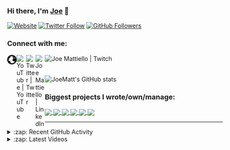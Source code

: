 <!-- 
Docs
https://github.com/anuraghazra/github-readme-stats
https://www.youtube.com/watch?v=n6d4KHSKqGk
https://github.com/rahuldkjain/github-profile-readme-generator

 -->

### Hi there, I'm [Joe][website] 👋

[![Website](https://img.shields.io/website?label=joemattiello.dev&style=for-the-badge&url=https://joemattiello.dev)](https://joemattiello.dev)
[![Twitter Follow](https://img.shields.io/twitter/follow/joemattiello?color=1DA1F2&logo=twitter&style=for-the-badge)](https://twitter.com/intent/follow?original_referer=https%3A%2F%2Fgithub.com%2Fjoemattiello&screen_name=joemattiello)
[![GitHub Followers](https://img.shields.io/github/followers/joematt?style=for-the-badge)]()
<!-- [![GitHub Sponsors](https://img.shields.io/github/sponsors/joematt?style=for-the-badge
)]() -->

### Connect with me:

[<img align="left" alt="joemattiello.dev" width="22px" src="https://raw.githubusercontent.com/iconic/open-iconic/master/svg/globe.svg" />][website]
[<img align="left" alt="YouTube | YouTube" width="22px" src="https://cdn.jsdelivr.net/npm/simple-icons@v3/icons/youtube.svg" />][youtube-prov]
[<img align="left" alt="Twitter | Twitter" width="22px" src="https://cdn.jsdelivr.net/npm/simple-icons@v3/icons/twitter.svg" />][twitter-prov]
[<img align="left" alt="Joe Mattiello | LinkedIn" width="22px" src="https://cdn.jsdelivr.net/npm/simple-icons@v3/icons/linkedin.svg" />][linkedin]
[<img align="left" alt="Joe Mattiello | Twitch" src="https://img.shields.io/badge/Twitch-9146FF?style=for-the-badge&logo=twitch&logoColor=white" />][twitch]

<br />
<br />

![JoeMatt's GitHub stats](https://github-readme-stats.vercel.app/api?username=joematt&show_icons=true&theme=radical&count_private=true)

### Biggest projects I wrote/own/manage:

<a href="https://github.com/Provenance-EMU/Provenance">
  <img align="center" src="https://github-readme-stats.vercel.app/api/pin/?username=provenance-emu&repo=provenance" />
</a>
<a href="https://github.com/HeroTransitions/Hero">
  <img align="center" src="https://github-readme-stats.vercel.app/api/pin/?username=HeroTransitions&repo=hero" />
</a>
<a href="https://github.com/RxSwiftCommunity/RxRealm">
  <img align="center" src="https://github-readme-stats.vercel.app/api/pin/?username=rxswiftcommunity&repo=rxrealm" />
</a>
<a href="https://github.com/RxSwiftCommunity/RxReachability">
  <img align="center" src="https://github-readme-stats.vercel.app/api/pin/?username=rxswiftcommunity&repo=rxreachability" />
</a>
<a href="https://github.com/JoeMatt/pincache.swift">
  <img align="center" src="https://github-readme-stats.vercel.app/api/pin/?username=joematt&repo=pincache.swift"/>
</a>
<a href="https://github.com/libretro/virtualjaguar">
  <img align="center" src="https://github-readme-stats.vercel.app/api/pin/?username=libretro&repo=virtualjaguar-libretro"/>
</a>


<!--

### Languages and Tools:

[![Top Langs](https://github-readme-stats.vercel.app/api/top-langs/?username=provenance-emu&hide=javascript,max)](https://github.com/provenance-emu/provenance)

[<img align="left" alt="Visual Studio Code" width="26px" src="https://raw.githubusercontent.com/github/explore/80688e429a7d4ef2fca1e82350fe8e3517d3494d/topics/visual-studio-code/visual-studio-code.png" />][webdevplaylist]
[<img align="left" alt="HTML5" width="26px" src="https://raw.githubusercontent.com/github/explore/80688e429a7d4ef2fca1e82350fe8e3517d3494d/topics/html/html.png" />][webdevplaylist]
[<img align="left" alt="CSS3" width="26px" src="https://raw.githubusercontent.com/github/explore/80688e429a7d4ef2fca1e82350fe8e3517d3494d/topics/css/css.png" />][cssplaylist]
[<img align="left" alt="Sass" width="26px" src="https://raw.githubusercontent.com/github/explore/80688e429a7d4ef2fca1e82350fe8e3517d3494d/topics/sass/sass.png" />][cssplaylist]
[<img align="left" alt="JavaScript" width="26px" src="https://raw.githubusercontent.com/github/explore/80688e429a7d4ef2fca1e82350fe8e3517d3494d/topics/javascript/javascript.png" />][jsplaylist]
[<img align="left" alt="React" width="26px" src="https://raw.githubusercontent.com/github/explore/80688e429a7d4ef2fca1e82350fe8e3517d3494d/topics/react/react.png" />][reactplaylist]
[<img align="left" alt="Git" width="26px" src="https://raw.githubusercontent.com/github/explore/80688e429a7d4ef2fca1e82350fe8e3517d3494d/topics/git/git.png" />][webdevplaylist]
[<img align="left" alt="GitHub" width="26px" src="https://raw.githubusercontent.com/github/explore/78df643247d429f6cc873026c0622819ad797942/topics/github/github.png" />][webdevplaylist]
[<img align="left" alt="Terminal" width="26px" src="https://raw.githubusercontent.com/github/explore/80688e429a7d4ef2fca1e82350fe8e3517d3494d/topics/terminal/terminal.png" />][webdevplaylist]

<br />
<br /> -->

---

<details>
  <summary>:zap: Recent GitHub Activity</summary>

<!--START_SECTION:activity-->
1. ❗️ Opened issue [#1724](https://github.com/Provenance-Emu/Provenance/issues/1724) in [Provenance-Emu/Provenance](https://github.com/Provenance-Emu/Provenance)
2. 🎉 Merged PR [#1716](https://github.com/Provenance-Emu/Provenance/pull/1716) in [Provenance-Emu/Provenance](https://github.com/Provenance-Emu/Provenance)
3. 🎉 Merged PR [#1721](https://github.com/Provenance-Emu/Provenance/pull/1721) in [Provenance-Emu/Provenance](https://github.com/Provenance-Emu/Provenance)
4. 🗣 Commented on [#1721](https://github.com/Provenance-Emu/Provenance/issues/1721) in [Provenance-Emu/Provenance](https://github.com/Provenance-Emu/Provenance)
5. 🎉 Merged PR [#1722](https://github.com/Provenance-Emu/Provenance/pull/1722) in [Provenance-Emu/Provenance](https://github.com/Provenance-Emu/Provenance)
<!--END_SECTION:activity-->

</details>

<details>
  <summary>:zap: Latest Videos</summary>

<!-- YOUTUBE:START -->
- [Provenance iOS emulator running on MacOS Catalyst](https://www.youtube.com/watch?v=AFE288PM6Ok)
- [[HowTo] Import ROMs via Web Browser](https://www.youtube.com/watch?v=dwRL9GNSXwQ)
- [Provenance Emulator for iOS running natively on M1 Mac!](https://www.youtube.com/watch?v=HCvINO-2RXw)
- [Provenance Emulator : Release coding live + music](https://www.youtube.com/watch?v=rS6e4VEgnqI)
- [Provenance Emulator for iOS/tvOS Development and Testing](https://www.youtube.com/watch?v=p33z_1hgRzU)
<!-- YOUTUBE:END -->
 
</details>

[website]: https://joemattiello.dev
[twitter]: https://twitter.com/joemattiello
[twitter-prov]: https://twitter.com/provenanceapp
[youtube]: https://youtube.com/joemattiello
[youtube-prov]: https://www.youtube.com/channel/UCKeN6unYKdayfgLWulXgB1w
[instagram]: https://instagram.com/joemattiello
[linkedin]: https://linkedin.com/in/joemattiello
[twitch]: https://twitch.tv/joe__codes
[provenancegithub]: https://github.com/Provenance-Emu/Provenance
[herogithub]: https://github.com/HeroTransitions/Hero
[rxreachabilitygithub]: https://github.com/RxSwiftCommunity/RxReachability
[provenancedevplaylist]: https://www.youtube.com/playlist?list=PLkwxH9e_vrAJ0WbEsFA9W3I1W-g_BTsbt

